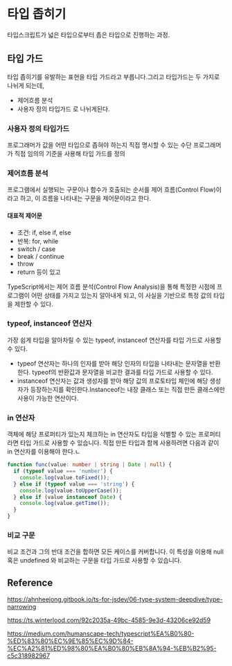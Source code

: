 # 타입 좁히기

타입스크립트가 넓은 타입으로부터 좁은 타입으로 진행하는 과정.

## 타입 가드

타입 좁히기를 유발하는 표현을 타입 가드라고 부릅니다.그리고 타입가드는 두 가지로 나뉘게 되는데,

- 제어흐름 분석
- 사용자 정의 타입가드
  로 나뉘게된다.

### 사용자 정의 타입가드

프로그래머가 값을 어떤 타입으로 좁혀야 하는지 직접 명시할 수 있는 수단
프로그래머가 직접 임의의 기준을 사용해 타입 가드를 정의

### 제어흐름 분석

프로그램에서 실행되는 구문이나 함수가 호출되는 순서를 제어 흐름(Control Flow)이라고 하고, 이 흐름을 나타내는 구문을 제어문이라고 한다.

#### 대표적 제어문

- 조건: if, else if, else
- 반복: for, while
- switch / case
- break / continue
- throw
- return
  등이 있고

TypeScript에서는 제어 흐름 분석(Control Flow Analysis)을 통해 특정한 시점에 프로그램이 어떤 상태를 가지고 있는지 알아내게 되고, 이 사실을 기반으로 특정 값의 타입을 제한할 수 있다.

### typeof, instanceof 연산자

가장 쉽게 타입을 알아차릴 수 있는 typeof, instanceof 연산자를 타입 가드로 사용할 수 있다.

- typeof 연산자는 하나의 인자를 받아 해당 인자의 타입을 나타내는 문자열을 반환한다. typeof의 반환값과 문자열을 비교한 결과를 타입 가드로 사용할 수 있다.
- instanceof 연산자는 값과 생성자를 받아 해당 값의 프로토타입 체인에 해당 생성자가 등장하는지를 확인한다.Instanceof는 내장 클래스 또는 직접 만든 클래스에만 사용이 가능한 연산이다.

### in 연산자

객체에 해당 프로퍼티가 있는지 체크하는 in 연산자도 타입을 식별할 수 있는 프로퍼티라면 타입 가드로 사용할 수 있습니다.
직접 만든 타입과 함께 사용하려면 다음과 같이 in 연산자를 이용해야 한다.ㄴ

```ts
function func(value: number | string | Date | null) {
  if (typeof value === 'number') {
    console.log(value.toFixed());
  } else if (typeof value === 'string') {
    console.log(value.toUpperCase());
  } else if (value instanceof Date) {
    console.log(value.getTime());
  }
}
```

### 비교 구문

비교 조건과 그의 반대 조건을 합하면 모든 케이스를 커버합니다. 이 특성을 이용해 null 혹은 undefined 와 비교하는 구문을 타입 가드로 사용할 수 있습니다.

## Reference

https://ahnheejong.gitbook.io/ts-for-jsdev/06-type-system-deepdive/type-narrowing

https://ts.winterlood.com/92c2035a-49bc-4585-9e3d-43206ce92d59

https://medium.com/humanscape-tech/typescript%EA%B0%80-%ED%83%80%EC%9E%85%EC%9D%84-%EC%A2%81%ED%98%80%EA%B0%80%EB%8A%94-%EB%B2%95-c5c318982967
